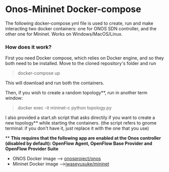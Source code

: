 # Onos-Mininet Docker-compose
The following docker-compose.yml file is used to create, run and make interacting two docker containers: one for ONOS SDN controller, and the other one for Mininet.
Works on Windows/MacOS/Linux.

### How does it work?
First you need Docker compose, which relies on Docker engine, and so they both need to be installed.
Move to the cloned repository's folder and run 
> docker-compose up

This will download and run both the containers.

Then, if you wish to create a random topology**, run in another term window:

> docker exec -it mininet-c python topology.py

I also provided a start.sh script that asks directily if you want to create a new topology** while starting the containers.
(the script refers to gnome terminal: if you don't have it, just replace it with the one that you use)  

** **This requires that the following app are enabled at the Onos controller (disabled by default): OpenFlow Agent, OpenFlow Base Provider and OpenFlow Provider Suite** 


- ONOS Docker image --> [onosproject/onos](https://hub.docker.com/r/onosproject/onos/)
- Mininet Docker image -->[iwaseyusuke/mininet](https://hub.docker.com/r/iwaseyusuke/mininet/)
